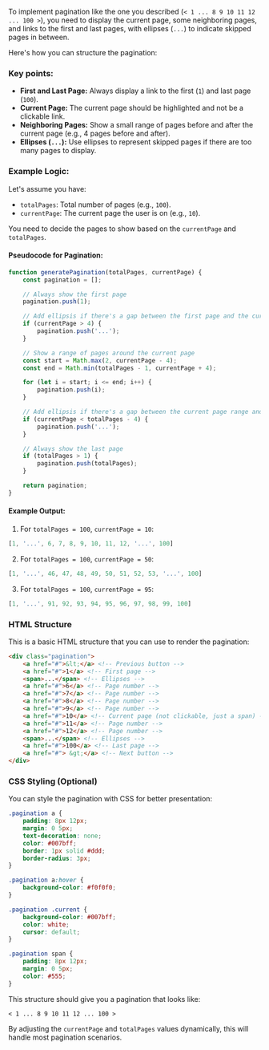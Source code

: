 To implement pagination like the one you described (`< 1 ... 8 9 10 11 12 ... 100 >`), you need to display the current page, some neighboring pages, and links to the first and last pages, with ellipses (`...`) to indicate skipped pages in between.

Here's how you can structure the pagination:

### Key points:
- **First and Last Page:** Always display a link to the first (`1`) and last page (`100`).
- **Current Page:** The current page should be highlighted and not be a clickable link.
- **Neighboring Pages:** Show a small range of pages before and after the current page (e.g., 4 pages before and after).
- **Ellipses (`...`):** Use ellipses to represent skipped pages if there are too many pages to display.

### Example Logic:

Let's assume you have:
- `totalPages`: Total number of pages (e.g., `100`).
- `currentPage`: The current page the user is on (e.g., `10`).

You need to decide the pages to show based on the `currentPage` and `totalPages`.

#### Pseudocode for Pagination:

```js
function generatePagination(totalPages, currentPage) {
    const pagination = [];

    // Always show the first page
    pagination.push(1);

    // Add ellipsis if there's a gap between the first page and the current page
    if (currentPage > 4) {
        pagination.push('...');
    }

    // Show a range of pages around the current page
    const start = Math.max(2, currentPage - 4);
    const end = Math.min(totalPages - 1, currentPage + 4);

    for (let i = start; i <= end; i++) {
        pagination.push(i);
    }

    // Add ellipsis if there's a gap between the current page range and the last page
    if (currentPage < totalPages - 4) {
        pagination.push('...');
    }

    // Always show the last page
    if (totalPages > 1) {
        pagination.push(totalPages);
    }

    return pagination;
}
```

#### Example Output:

1. For `totalPages = 100`, `currentPage = 10`:

```js
[1, '...', 6, 7, 8, 9, 10, 11, 12, '...', 100]
```

2. For `totalPages = 100`, `currentPage = 50`:

```js
[1, '...', 46, 47, 48, 49, 50, 51, 52, 53, '...', 100]
```

3. For `totalPages = 100`, `currentPage = 95`:

```js
[1, '...', 91, 92, 93, 94, 95, 96, 97, 98, 99, 100]
```

### HTML Structure

This is a basic HTML structure that you can use to render the pagination:

```html
<div class="pagination">
    <a href="#">&lt;</a> <!-- Previous button -->
    <a href="#">1</a> <!-- First page -->
    <span>...</span> <!-- Ellipses -->
    <a href="#">6</a> <!-- Page number -->
    <a href="#">7</a> <!-- Page number -->
    <a href="#">8</a> <!-- Page number -->
    <a href="#">9</a> <!-- Page number -->
    <a href="#">10</a> <!-- Current page (not clickable, just a span) -->
    <a href="#">11</a> <!-- Page number -->
    <a href="#">12</a> <!-- Page number -->
    <span>...</span> <!-- Ellipses -->
    <a href="#">100</a> <!-- Last page -->
    <a href="#"> &gt;</a> <!-- Next button -->
</div>
```

### CSS Styling (Optional)

You can style the pagination with CSS for better presentation:

```css
.pagination a {
    padding: 8px 12px;
    margin: 0 5px;
    text-decoration: none;
    color: #007bff;
    border: 1px solid #ddd;
    border-radius: 3px;
}

.pagination a:hover {
    background-color: #f0f0f0;
}

.pagination .current {
    background-color: #007bff;
    color: white;
    cursor: default;
}

.pagination span {
    padding: 8px 12px;
    margin: 0 5px;
    color: #555;
}
```

This structure should give you a pagination that looks like:

```
< 1 ... 8 9 10 11 12 ... 100 >
```

By adjusting the `currentPage` and `totalPages` values dynamically, this will handle most pagination scenarios.
